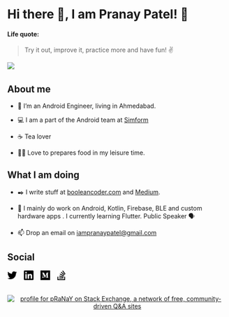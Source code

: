 # Hi there 👋, I am Pranay Patel! 🙏

#### Life quote:

> Try it out, improve it, practice more and have fun! ✌️

<img src="https://github.com/pranaypatel512/pranaypatel512/blob/master/social/pranaypatel512_github_profile.svg" >

## About me

* 👨‍ I’m an Android Engineer, living in Ahmedabad.

* 💻 I am a part of the Android team at [Simform](https://www.simform.com/)

* ☕ Tea lover

* 👨‍🍳 Love to prepares food in my leisure time.

## What I am doing

* ✒️ I write stuff at [booleancoder.com](https://booleancoder.com/) and [Medium](https://medium.com/@pranaypatel).

* 🙌 I mainly do work on Android, Kotlin, Firebase, BLE and custom hardware apps . I currently learning Flutter. Public Speaker 🗣️

* 📫  Drop an email on iampranaypatel@gmail.com

## Social

[<img src="https://github.com/pranaypatel512/pranaypatel512/blob/master/social/twitter.svg" height="22" width="22">](https://twitter.com/pranaypatel_) &nbsp;&nbsp;
[<img src="https://github.com/pranaypatel512/pranaypatel512/blob/master/social/linkedin.svg" height="22" width="22">](https://www.linkedin.com/in/pranaypatel512/) &nbsp;&nbsp;
[<img src="https://github.com/pranaypatel512/pranaypatel512/blob/master/social/medium.svg" height="22" width="22">](https://medium.com/@pranaypatel) &nbsp;&nbsp;
[<img src="https://github.com/pranaypatel512/pranaypatel512/blob/master/social/stackoverflow.svg" height="22" width="22">](https://stackoverflow.com/users/2949612/pranay) &nbsp;&nbsp;

<br>

<center>
<a href="https://stackexchange.com/users/3529602"><img src="https://stackexchange.com/users/flair/3529602.png" width="208" height="58" alt="profile for pRaNaY on Stack Exchange, a network of free, community-driven Q&amp;A sites" title="profile for pRaNaY on Stack Exchange, a network of free, community-driven Q&amp;A sites"></a></center>
